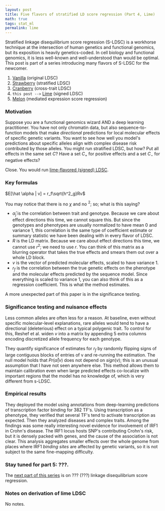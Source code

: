 ```yaml
---
layout: post
title: Five flavors of stratified LD score regression (Part 4, Lime)
math: true
tags: stat_ml
permalink: lime
---
```


Stratified linkage disequilibrium score regression (S-LDSC) is a workhorse technique at the intersection of human genetics and functional genomics, but its exposition is heavily genetics-coded. In cell biology and functional genomics, it is less well-known and well-understood than would be optimal. This post is part of a series introducing many flavors of S-LDSC for the newcomer. 

1. [Vanilla](vanilla) (original LDSC)
2. [Strawberry](strawberry) (stratified LDSC)
3. [Cranberry](cranberry) (cross-trait LDSC)
4. `this post -->` [Lime](lime) (signed LDSC)
5. [Melon](melon) (mediated expression score regression)

### Motivation

Suppose you are a functional genomics wizard AND a deep learning practitioner. You have not only chromatin data, but also sequence-to-function models that make *directional* predictions for local molecular effects of specific genetic variants. You want to see how well you model's predictions about specific alleles align with complex disease risk contributed by those alleles. You might run stratified LDSC, but how? Put all effects in the same set $C$? Have a set $C_+$ for positive effects and a set $C_-$ for negative effects? 

Close. You would run [lime-flavored (signed) LDSC](https://pubmed.ncbi.nlm.nih.gov/30177862/). 

### Key formulas 

$E[\hat \alpha | v] = r_f\sqrt{h^2_g}Rv$

You may notice that there is no $\chi$ and no $^2$; so; what is this saying?

- $\hat \alpha_j$ is the correlation between trait and genotype. Because we care about effect directions this time, we cannot square this. But since the genotypes and phenotypes are usually normalized to have mean 0 and variance 1, this correlation is the same type of coefficient estimate or summary statistic we have been dealing with in every flavor of LDSC.
- $R$ is the LD matrix. Because we care about effect directions this time, we cannot use $r^2$; we need to use $r$. You can think of this matrix as a blurring operator that takes the true effects and smears them out over a whole LD block. 
- $v$ is the vector of predicted molecular effects, scaled to have variance 1.
- $r_f$ is the correlation between the true genetic effects on the phenotype and the molecular effects predicted by the sequence model. Since everything is scaled to variance 1, you can also think of this as a regression coefficient. This is what the method estimates.

A more unexpected part of this paper is in the significance testing. 

### Significance testing and nuisance effects

Less common alleles are often less for a reason. At baseline, even without specific molecular-level explanations, rare alleles would tend to have a directional (deleterious) effect on a typical polygenic trait. To control for this, Reshef et al. widen $v$ into a matrix by appending 5 extra columns encoding discretized allele frequency for each genotype. 

They quantify significance of estimates for $r_f$ by randomly flipping signs of large contiguous blocks of entries of v and re-running the estimation. The null model holds that $Pr(\hat \alpha|v)$ does not depend on $sign(v)$; this is an unusual assumption that I have not seen anywhere else. This method allows them to maintain calibration even when large predicted effects co-localize with important regions that the model has no knowledge of, which is very different from s-LDSC.

### Empirical results

They deployed the model using annotations from deep-learning predictions of transcription factor binding for 382 TF's. Using transcription as a phenotype, they verified that several TF's tend to activate transcription as expected. Then they analyzed diseases and complex traits. Among the findings was some really interesting novel evidence for involvement of IRF1 in Crohn's disease. The IRF1 locus hosts SNP's contributing Crohn's risk, but it is densely packed with genes, and the cause of the association is not clear. This analysis aggregates smaller effects over the whole genome from places where IRF1 *binding sites* are affected by genetic variants, so it is not subject to the same fine-mapping difficulty.

### Stay tuned for part 5: ???.

The [next part of this series](???) is on ??? (???) linkage disequilibrium score regression. 


### Notes on derivation of lime LDSC

No notes.
